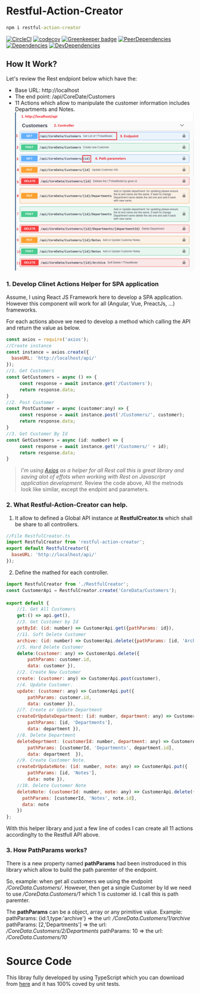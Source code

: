 # Restful-Action-Creator
```cmd
npm i restful-action-creator
```
[![CircleCI](https://circleci.com/gh/baoduy/Restful-Action-Creator.svg?style=svg)](https://circleci.com/gh/baoduy/Restful-Action-Creator)
[![codecov](https://codecov.io/gh/baoduy/Restful-Action-Creator/branch/develop/graph/badge.svg)](https://codecov.io/gh/baoduy/Restful-Action-Creator)
[![Greenkeeper badge](https://badges.greenkeeper.io/baoduy/Restful-Action-Creator.svg)](https://greenkeeper.io/)
[![PeerDependencies](https://img.shields.io/david/peer/baoduy/Restful-Action-Creator.svg)](https://david-dm.org/baoduy/Restful-Action-Creator?type=peer)
[![Dependencies](https://img.shields.io/david/baoduy/Restful-Action-Creator.svg)](https://david-dm.org/baoduy/Restful-Action-Creator)
[![DevDependencies](https://img.shields.io/david/dev/baoduy/Restful-Action-Creator.svg)](https://david-dm.org/baoduy/Restful-Action-Creator?type=develop)

## How It Work?
Let's review the Rest endpiont below which have the:
- Base URL: http://localhost
- The end point: /api/CoreDate/Customers
- 11 Actions which allow to manipulate the customer information includes Departments and Notes.
![RestApi](https://raw.githubusercontent.com/baoduy/restful-action-creator/develop/docs/SampleResApi.PNG)

### 1. Develop Clinet Actions Helper for SPA application
Assume, I using React JS Framework here to develop a SPA application. However this component will work for all (Angular, Vue, PreactJs, ...) frameworks.

For each actions above we need to develop a method which calling the API and return the value as below. 
```javascript
const axios = require('axios');
//Create instance
const instance = axios.create({
  baseURL: 'http://localhost/api/'
});
//1. Get Customers
const GetCustomers = async () => {
     const response = await instance.get('/Customers');
     return response.data;
}
//2. Post Customer
const PostCustomer = async (customer:any) => {
     const response = await instance.post('/Customers/', customer);
     return response.data;
}
//3. Get Customer By Id
const GetCustomers = async (id: number) => {
     const response = await instance.get('/Customers/' + id);
     return response.data;
}
```
>*I'm using [Axios](https://github.com/axios/axios) as a helper for all Rest call this is great library and saving alot of effots when working with Rest on Javascript application development.*
Review the code above, All the metnods look like similar, except the endpint and parameters.

### 2. What Restful-Action-Creator can help.
1. It allow to defined a Global API instance at **RestfulCreator.ts** which shall be share to all controllers.
```javascript
//File RestfulCreator.ts
import RestfulCreator from 'restful-action-creator';
export default RestfulCreator({
  baseURL: 'http://localhost/api/'
});
```
2. Define the mathed for each controller.
```javascript
import RestfulCreator from './RestfulCreator';
const CustomerApi = RestfulCreator.create('CoreData/Customers');

export default {
    //1. Get All Customers
    get:() => api.get(),
    //3. Get Customer by Id
    getById: (id: number) => CustomerApi.get({pathParams: id}),
    //11. Soft Delete Customer
    archive: (id: number) => CustomerApi.delete({pathParams: [id, 'Archive']}),
    //5. Hard Delete Customer
    delete:(customer: any) => CustomerApi.delete({
        pathParams: customer.id, 
        data: customer }),
    //2. Create New Customer
    create: (customer: any) => CustomerApi.post(customer),
    //4. Update Customer.
    update: (customer: any) => CustomerApi.put({ 
        pathParams: customer.id, 
        data: customer }),
    //7. Create or Update Department
    createOrUpdateDepartment: (id: number, department: any) => CustomerApi.put({ 
        pathParams: [id, 'Departments'], 
        data: department }),
    //8. Delete Department
    deleteDeprtment: (customerId: number, department: any) => CustomerApi.delete({
        pathParams: [customerId, 'Departments', department.id],
        data: department  }),
    //9. Create Customer Note.
    createOrUpdateNote: (id: number, note: any) => CustomerApi.put({ 
        pathParams: [id, 'Notes'], 
        data: note }),
    //10. Delete Customer Note
    deleteNote: (customerId: number, note: any) => CustomerApi.delete({
      pathParams: [customerId, 'Notes', note.id],
      data: note
    })
};
```
With this helper library and just a few line of codes I can create all 11 actions accordinglty to the Restfull API above.

### 3. How PathParams works?
There is a new property named **pathParams** had been instroduced in this library which allow to build the path paremter of the endpoint.

So, example: 
when get all customers we using the endpoint */CoreData.Customers/*. However, then get a single Customer by Id we need to use */CoreData.Customers/1* which 1 is customer id. I call this is path paremter.

The **pathParams** can be a object, array or any primitive value.
Example:
pathParams: {id:1,type:'archive'} => the url: */CoreData.Customers/1/archive*
pathParams: [2,'Departments'] => the url: */CoreData.Customers/2/Departments*
pathParams: 10 => the url: */CoreData.Customers/10*

# Source Code
This libray fully developed by using TypeScript which you can download from [here](https://github.com/baoduy/restful-action-creator) and it has 100% coved by unit tests.


